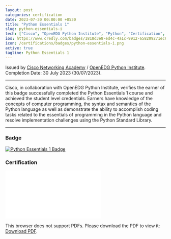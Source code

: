 ```yaml
---
layout: post
categories: certification
date: 2023-07-30 00:00:00 +0530
title: "Python Essentials 1"
slug: python-essentials-i
tech: ["Cisco", "OpenEDG Python Institute", "Python", "Certification", "Badge"]
ios: https://www.credly.com/badges/1818d3e8-ed4c-4a1c-9912-658209271ec6/public_url
icon: /certifications/badges/python-essentials-i.png
active: true
tagline: Python Essentials 1
---
```


Issued by [Cisco Networking Academy](https://www.netacad.com/) / [OpenEDG Python Institute](https://openedg.org/python-institute).\
Completion Date: 30 July 2023 (30/07/2023).

---

Cisco, in collaboration with OpenEDG Python Institute, verifies the earner of this badge successfully completed the Python Essentials 1 course and achieved the student level credentials. Earners have knowledge of the concepts of computer programming, the syntax and semantics of the Python language as well as demonstrate the ability to accomplish coding tasks related to the essentials of programming in the Python language and resolve implementation challenges using the Python Standard Library.

---

### Badge
<a href="https://www.credly.com/badges/1818d3e8-ed4c-4a1c-9912-658209271ec6/public_url" target="_blank">
    <img src="/certifications/badges/python-essentials-i.png" alt="Python Essentials 1 Badge">
</a>

### Certification
<object data="/certifications/pdfs/python-essentials-1-cisco.pdf" type="application/pdf" width="700px" height="700px">
    <embed src="/certifications/pdfs/python-essentials-1-cisco.pdf">
        <p>This browser does not support PDFs. Please download the PDF to view it: <a href="/certifications/pdfs/python-essentials-1-cisco.pdf">Download PDF</a>.</p>
    </embed>
</object>